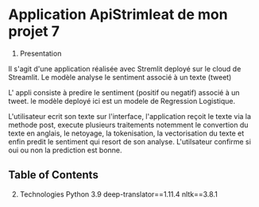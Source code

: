 # Application ApiStrimleat de mon projet 7
1. Presentation 

Il s'agit d'une application réalisée avec Stremlit
deployé sur le cloud de Streamlit.
Le modèle analyse le sentiment associé à un texte (tweet)

L' appli consiste à predire le sentiment (positif ou negatif) associé à un tweet.
le modèle deployé ici est un modele de Regression Logistique.

L'utilisateur ecrit son texte sur l'interface, l'application reçoit le texte via la methode post, 
execute plusieurs traitements notemment le convertion du texte en anglais, le netoyage, la tokenisation,
la vectorisation du texte et enfin predit le sentiment qui resort de son analyse.
L'utilsateur confirme si oui ou non la prediction est bonne.


## Table of Contents

2. Technologies
Python 3.9
deep-translator==1.11.4
nltk==3.8.1
